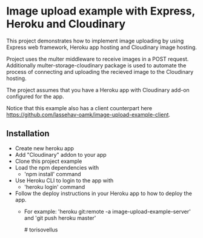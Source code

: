 # Image upload example with Express, Heroku and Cloudinary
This project demonstrates how to implement image uploading by using Express web framework,
Heroku app hosting and Cloudinary image hosting.

Project uses the multer middleware to receive images in a POST request. Additionally multer-storage-cloudinary package is used to automate the process of connecting and uploading the recieved image to the Cloudinary hosting.

The project assumes that you have a Heroku app with Cloudinary add-on configured for the app.

Notice that this example also has a client counterpart here https://github.com/lassehav-oamk/image-upload-example-client.

## Installation

- Create new heroku app
- Add "Cloudinary" addon to your app
- Clone this project example
- Load the npm dependencies with 
  - 'npm install' command
- Use Heroku CLI to login to the app with
  - 'heroku login' command
- Follow the deploy instructions in your Heroku app to how to deploy the app. 
  - For example: 'heroku git:remote -a image-upload-example-server' and 'git push heroku master'

    #   t o r i s o v e l l u s 
 
 